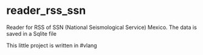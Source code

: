 # reader_rss_ssn
Reader for RSS of SSN (National Seismological Service) Mexico. The data is saved in a Sqlite file

This little project is written in #vlang
